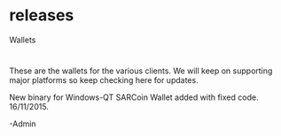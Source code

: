 # releases
Wallets
#
These are the wallets for the various clients. We will keep on supporting major platforms so keep checking here for updates.

New binary for Windows-QT SARCoin Wallet added with fixed code. 16/11/2015.

-Admin
